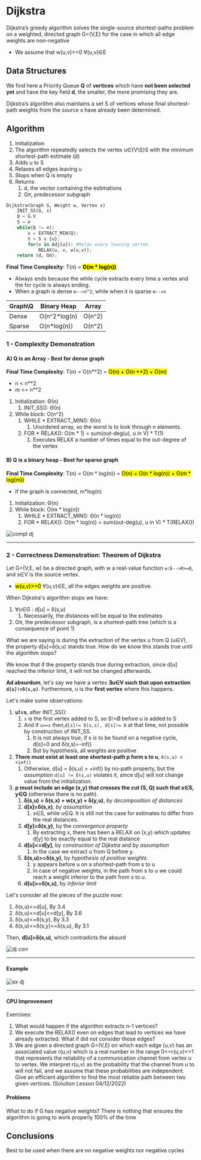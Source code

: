 # Dijkstra
Dijkstra’s greedy algorithm solves the single-source shortest-paths problem on a weighted,
directed graph G=(V,E) for the case in which all edge weights are non-negative
* We assume that w(u,v)>=0 ∀(u,v)∈E

## Data Structures
We find here a Priority Queue **Q** of **vertices** which have **not been selected yet**
and have the key field **d**, the smaller, the more promising they are.

Dijkstra’s algorithm also maintains a set S of vertices whose final shortest-path
weights from the source s have already been determined.

## Algorithm
1. Initialization
2. The algorithm repeatedly selects the vertex u∈{V\S}S with the minimum shortest-path estimate (d)
3. Adds u to S
4. Relaxes all edges leaving u
5. Stops when Q is empty
6. Returns
   1. d, the vector containing the estimations
   2. Gπ, predecessor subgraph

```python
Dijkstra(Graph G, Weight w, Vertex s)
    INIT_SS(G, s)
    Q = G.V
    S = ∅
    while(Q != ∅):
        u = EXTRACT_MIN(Q); 
        S = S ∪ {u};
        for(v in Adj[u]): #Relax every leaving vertex.
            RELAX(u, v, w(u,v));
    return (d, Gπ);
```
**Final Time Complexity**: T(n) = <mark>**O(m * log(n))**</mark>
* Always ends because the while cycle extracts every time a vertex and
the for cycle is always ending.
* When a graph is dense `m-->n^2`, while when it is sparse `m-->n`

| Graph\Q | Binary Heap  | Array  |
|---------|--------------|--------|
| Dense   | O(n^2*log(n) | O(n^2) |
| Sparse  | O(n*log(n))  | O(n^2) |


### 1 - Complexity Demonstration

#### A) Q is an Array - Best for dense graph
**Final Time Complexity**: T(n) = O(n**2) = <mark>O(n) + O(n **2) + O(m)</mark>
* n < n**2
* m <= n**2

1. Initialization: Θ(n)
   1. INIT_SS(): Θ(n)
2. While block: O(n^2)
   1. WHILE * EXTRACT_MIN(): Θ(n)
      1. Unordered array, so the worst is to look through n elements.
   2. FOR * RELAX(): O(m * 1) = sum(out-deg(u), u in V) * T(1)
      1. Executes RELAX a number of times equal to the out-degree of the vertex

#### B) Q is a binary heap - Best for sparse graph
**Final Time Complexity**: T(n) = O(m * log(n)) = <mark>O(n) + O(n * log(n)) + O(m * log(m))</mark>
* If the graph is connected, m*log(n)

1. Initialization: Θ(n)
2. While block: O(m * log(n))
   1. WHILE * EXTRACT_MIN(): Θ(n * log(n))
   2. FOR * RELAX(): O(m * log(n)) = sum(out-deg(u), u in V) * T(RELAX())

![compl dj](https://github.com/PayThePizzo/DataStrutucures-Algorithms/blob/main/Resources/compldj.png?raw=TRUE)

---

### 2 - Correctness Demonstration: Theorem of Dijkstra
Let G=(V,E, w) be a directed graph, with w a real-value function `w:E-->R>=0`, and s∈V is the source vertex.
* <mark>w(u,v)>=0</mark> ∀(u,v)∈E, all the edges weights are positive.

When Dijkstra's algorithm stops we have:
1. ∀u∈G : d[u] = δ(s,u)
   1. Necessarily, the distances will be equal to the estimates
2. Gπ, the predecessor subgraph, is a shortest-path tree (which is a consequence of point 1)

What we are saying is during the extraction of the vertex u from Q (u∈V), the property
d[u]=δ(s,u) stands true. How do we know this stands true until the algorithm stops?

We know that if the property stands true during extraction, since d[u] reached 
the inferior limit, it will not be changed afterwards.

**Ad absurdum**, let's say we have a vertex **∃u∈V such that upon extraction `d[u]!=δ(s,u)`**. 
Furthermore, u is the **first vertex** where this happens.

Let's make some observations:
1) **u!=s**, after INIT_SS():
   1) `s` is the first vertex added to S, so S!=Ø before u is added to S
   2) And if `u==s` then,`d[s]!= δ(s,s), d[s]!= 0` at that time, not possible by construction of INIT_SS. 
      1) It is not always true, if s is to be found on a negative cycle, d[s]=0 and δ(s,s)=-inf()
      2) But by hypothesis, all weights are positive 
2) **There must exist at least one shortest-path p form s to u**, `δ(s,u) < +inf()`
   1) Otherwise, d[u] = δ(s,u) = +inf() by no-path property, but the _assumption_ `d[u] != δ(s,u)` violates it, since
   d[u] will not change value from the initialization.
3) **p must include an edge (x,y) that crosses the cut (S, Q) such that x∈S, y∈Q** (otherwise there is no path).
   1) **δ(s,u) = δ(s,x) + w(x,y) + δ(y,u)**, _by decomposition of distances_
   2) **d[x]=δ(s,x)**, _by assumption_
      1) x∈S, while u∈Q. It is still not the case for estimates to differ from the real distances.
   3) **d[y]=δ(s,y)**, by the _convergence property_
      1) By extracting x, there has been a RELAX on (x,y) which updates d[y] to be exactly equal to the real distance
   4) **d[u]<=d[y]**, by _construction of Dijkstra_ and _by assumption_
      1) In the case we extract u from Q before y.
   5) **δ(s,u)>=δ(s,y)**, by _hypothesis of positive weights_.
      1) y appears before u on a shortest-path from s to u 
      2) In case of negative weights, in the path from s to u we could reach a weight inferior to the path from s to u.
   6) **d[u]>=δ(s,u)**, by _inferior limit_

Let's consider all the pieces of the puzzle now:
1) δ(s,u)<=d[u], By 3.4
2) δ(s,u)<=d[u]<=d[y], By 3.6
3) δ(s,u)<=δ(s,y), By 3.3
4) δ(s,u)<=δ(s,y)<=δ(s,u), By 3.1

Then, **d[u]=δ(s,u)**, which contradicts the absurd

![dj corr](https://github.com/PayThePizzo/DataStrutucures-Algorithms/blob/main/Resources/djcorr.png?raw=TRUE)

---

#### Example

![ex dj](https://github.com/PayThePizzo/DataStrutucures-Algorithms/blob/main/Resources/exdj.png?raw=TRUE)

---

#### CPU Improvement
Exercises:
1. What would happen if the algorithm extracts n-1 vertices?
2. We execute the RELAX() even on edges that lead to vertices we have already extracted.
   What if did not consider those edges?
3. We are given a directed graph G=(V,E) on which each edge (u,v) has an
   associated value r(u,v) which is a real number in the range 0<=r(u,v)<=1 that
   represents the reliability of a communication channel from vertex u to vertex.
   We interpret r(u,v) as the probability that the channel from u to  will not fail,
   and we assume that these probabilities are independent. Give an efficient algorithm
   to find the most reliable path between two given vertices. (Solution Lesson 04/12/2022)

#### Problems
What to do if G has negative weights? There is nothing that ensures the algorithm is going
to work properly 100% of the time

## Conclusions
Best to be used when there are no negative weights nor negative cycles